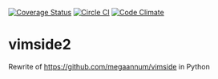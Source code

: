 [![Coverage Status](https://coveralls.io/repos/hadesgames/vimside2/badge.svg?branch=master)](https://coveralls.io/r/hadesgames/vimside2?branch=master)
[![Circle CI](https://circleci.com/gh/hadesgames/vimside2/tree/master.svg?style=svg)](https://circleci.com/gh/hadesgames/vimside2/tree/master)
[![Code Climate](https://codeclimate.com/github/hadesgames/vimside2/badges/gpa.svg)](https://codeclimate.com/github/hadesgames/vimside2)
# vimside2
Rewrite of https://github.com/megaannum/vimside in Python
